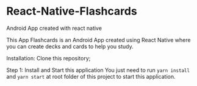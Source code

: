 # React-Native-Flashcards
Android App created with react native

This App Flashcards is an Android App created using React Native where you can create decks and cards to help you study.


Installation:
Clone this repository;

Step 1: Install and Start this application
You just need to run `yarn install` and `yarn start` at root folder of this project to start this application.

